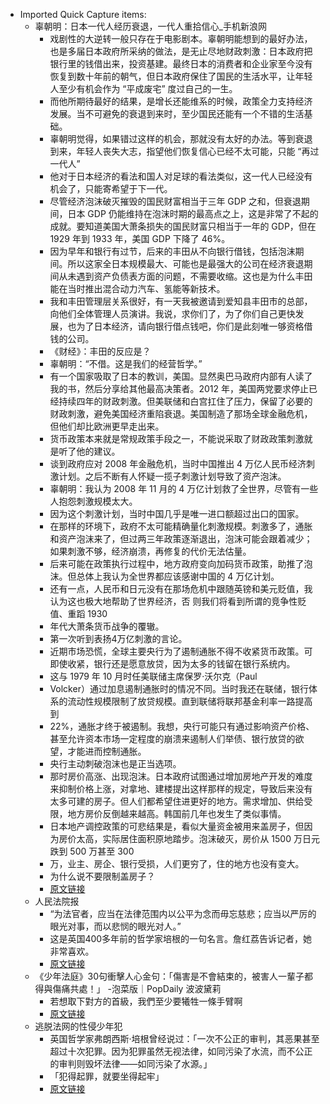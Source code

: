 - Imported Quick Capture items:
    - 辜朝明：日本一代人经历衰退，一代人重拾信心_手机新浪网
        - 戏剧性的大逆转一般只存在于电影剧本。辜朝明能想到的最好办法，也是多届日本政府所采纳的做法，是无止尽地财政刺激：日本政府把银行里的钱借出来，投资基建。最终日本的消费者和企业家至今没有恢复到数十年前的朝气，但日本政府保住了国民的生活水平，让年轻人至少有机会作为 “平成废宅” 度过自己的一生。
        - 而他所期待最好的结果，是增长还能维系的时候，政策全力支持经济发展。当不可避免的衰退到来时，至少国民还能有一个不错的生活基础。
        - 辜朝明觉得，如果错过这样的机会，那就没有太好的办法。等到衰退到来，年轻人丧失大志，指望他们恢复信心已经不太可能，只能 “再过一代人”
        - 他对于日本经济的看法和国人对足球的看法类似，这一代人已经没有机会了，只能寄希望于下一代。
        - 尽管经济泡沫破灭摧毁的国民财富相当于三年 GDP 之和，但衰退期间，日本 GDP 仍能维持在泡沫时期的最高点之上，这是非常了不起的成就。要知道美国大萧条损失的国民财富只相当于一年的 GDP，但在 1929 年到 1933 年，美国 GDP 下降了 46%。
        - 因为早年和银行有过节，后来的丰田从不向银行借钱，包括泡沫期间。所以这家全日本规模最大、可能也是最强大的公司在经济衰退期间从未遇到资产负债表方面的问题，不需要收缩。这也是为什么丰田能在当时推出混合动力汽车、氢能等新技术。
        - 我和丰田管理层关系很好，有一天我被邀请到爱知县丰田市的总部，向他们全体管理人员演讲。我说，求你们了，为了你们自己更快发展，也为了日本经济，请向银行借点钱吧，你们是此刻唯一够资格借钱的公司。
        - 《财经》：丰田的反应是？
        - 辜朝明：“不借。这是我们的经营哲学。”
        - 有一个国家吸取了日本的教训，美国。显然奥巴马政府内部有人读了我的书，然后分享给其他最高决策者。2012 年，美国两党要求停止已经持续四年的财政刺激。但美联储和白宫扛住了压力，保留了必要的财政刺激，避免美国经济重陷衰退。美国制造了那场全球金融危机，但他们却比欧洲更早走出来。
        - 货币政策本来就是常规政策手段之一，不能说采取了财政政策刺激就是听了他的建议。
        - 谈到政府应对 2008 年金融危机，当时中国推出 4 万亿人民币经济刺激计划。之后不断有人怀疑一揽子刺激计划导致了资产泡沫。
        - 辜朝明：我认为 2008 年 11 月的 4 万亿计划救了全世界，尽管有一些人抱怨刺激规模太大。
        - 因为这个刺激计划，当时中国几乎是唯一进口额超过出口的国家。
        - 在那样的环境下，政府不太可能精确量化刺激规模。刺激多了，通胀和资产泡沫来了，但过两三年政策逐渐退出，泡沫可能会跟着减少；如果刺激不够，经济崩溃，再修复的代价无法估量。
        - 后来可能在政策执行过程中，地方政府变向加码货币政策，助推了泡沫。但总体上我认为全世界都应该感谢中国的 4 万亿计划。
        - 还有一点，人民币和日元没有在那场危机中跟随英镑和美元贬值，我认为这也极大地帮助了世界经济，否 则我们将看到所谓的竞争性贬值、重蹈 1930
        - 年代大萧条货币战争的覆辙。
        - 第一次听到表扬4万亿刺激的言论。
        - 近期市场恐慌，全球主要央行为了遏制通胀不得不收紧货币政策。可即使收紧，银行还是愿意放贷，因为太多的钱留在银行系统内。
        - 这与 1979 年 10 月时任美联储主席保罗·沃尔克（Paul
        - Volcker）通过加息遏制通胀时的情况不同。当时我还在联储，银行体系的流动性规模限制了放贷规模。直到联储将联邦基金利率一路提高到
        - 22%，通胀才终于被遏制。我想，央行可能只有通过影响资产价格、甚至允许资本市场一定程度的崩溃来遏制人们举债、银行放贷的欲望，才能进而控制通胀。
        - 央行主动刺破泡沫也是正当选项。
        - 那时房价高涨、出现泡沫。日本政府试图通过增加房地产开发的难度来抑制价格上涨，对拿地、建楼提出这样那样的规定，导致后来没有太多可建的房子。但人们都希望住进更好的地方。需求增加、供给受限，地方房价反倒越来越高。韩国前几年也发生了类似事情。
        - 日本地产调控政策的可悲结果是，看似大量资金被用来盖房子，但因为房价太高，实际居住面积原地踏步。泡沫破灭，房价从 1500 万日元跌到 500 万甚至 300
        - 万，业主、房企、银行受损，人们更穷了，住的地方也没有变大。
        - 为什么说不要限制盖房子？
        - [原文链接](https://finance.sina.cn/china/gjcj/2022-07-20/detail-imizirav4675433.d.html)
    - 人民法院报
        - “为法官者，应当在法律范围内以公平为念而毋忘慈悲；应当以严厉的眼光对事，而以悲悯的眼光对人。”
        - 这是英国400多年前的哲学家培根的一句名言。詹红荔告诉记者，她非常喜欢。
        - [原文链接](http://www.rmfyb.com/paper/html/2011-11/08/content_35673.htm?div=-1)
    - 《少年法庭》30句衝擊人心金句：「傷害是不會結束的，被害人一輩子都得與傷痛共處！」 -泡菜版｜PopDaily 波波黛莉
        - 若想取下對方的首級，我們至少要犧牲一條手臂啊
        - [原文链接](https://www.popdaily.com.tw/forum/korea/1237051)
    - 逃脱法网的性侵少年犯
        - 英国哲学家弗朗西斯·培根曾经说过：「一次不公正的审判，其恶果甚至超过十次犯罪。因为犯罪虽然无视法律，如同污染了水流，而不公正的审判则毁坏法律——如同污染了水源。」
        - 「犯得起罪，就要坐得起牢」
        - [原文链接](https://k.sina.cn/article_6134310030_16da2248e02700swcl.html)
